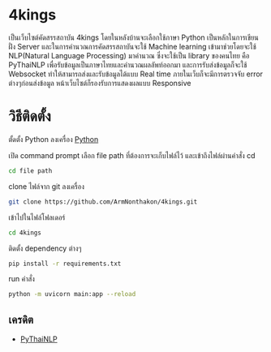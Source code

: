 
# 4kings

เป็นเว็บไซต์คัดสรรสถาบัน 4kings โดยในหลังบ้านจะเลือกใช้ภาษา Python เป็นหลักในการเขียนฝั่ง Server และในการคำนวณการคัดสรรสถาบันจะใช้ Machine learning เข้ามาช่วยโดยจะใช้ NLP(Natural Language Processing) มาคำนวณ ซึ่งจะใช้เป็น library ของคนไทย คือ PyThaiNLP เพื่อรับข้อมูลเป็นภาษาไทยและคำนวณผลลัพท์ออกมา และการรับส่งข้อมูลก็จะใช้ Websocket ทำให้สามารถส่งและรับข้อมูลได้แบบ Real time ภายในเว็บก็จะมีการตรวจจับ error ต่างๆก่อนส่งข้อมูล หน้าเว็บไซต์ก็รองรับการแสดงผลแบบ Responsive

# วิธีติดตั้ง
ตั้ดตั้ง Python ลงเครื่อง
[Python](https://www.python.org/downloads/)

เปิด command prompt เลือก file path ที่ต้องการจะเก็บไฟล์ไว้ และเข้าถึงไฟล์ผ่านคำสั่ง cd
```bash
cd file path
```
clone ไฟล์จาก git ลงเครื่อง
```bash
git clone https://github.com/ArmNonthakon/4kings.git
```
เข้าไปในไฟล์โฟลเดอร์
```bash
cd 4kings
```
ติดตั้ง dependency ต่างๆ
```bash
pip install -r requirements.txt
```
run คำสั่ง
```bash
python -m uvicorn main:app --reload
```

## เครดิต

 - [PyThaiNLP](https://pythainlp.github.io/)


